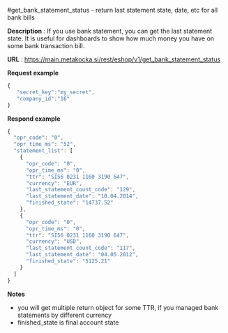 #get_bank_statement_status - return last statement state, date, etc for all bank bills

**Description** : If you use bank statement, you can get the last statement state. It is useful for dashboards to show how much money you have on some bank transaction bill.

**URL** : https://main.metakocka.si/rest/eshop/v1/get_bank_statement_status

**Request example**
```javascript
{
   "secret_key":"my_secret",
   "company_id":"16"
}
```

**Respond example**
```javascript
{
  "opr_code": "0",
  "opr_time_ms": "52",
  "statement_list": [
    {
      "opr_code": "0",
      "opr_time_ms": "0",
      "ttr": "SI56 0231 1160 3190 647",
      "currency": "EUR",
      "last_statement_count_code": "129",
      "last_statement_date": "10.04.2014",
      "finished_state": "14737.52"
    },
    {
      "opr_code": "0",
      "opr_time_ms": "0",
      "ttr": "SI56 0231 1160 3190 647",
      "currency": "USD",
      "last_statement_count_code": "117",
      "last_statement_date": "04.05.2012",
      "finished_state": "5125.21"
    }
  ]
}
```

**Notes**
- you will get multiple return object for some TTR, if you managed bank statements by different currency
- finished_state is final account state
